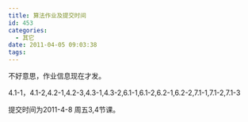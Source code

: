 ```yaml
---
title: 算法作业及提交时间
id: 453
categories:
  - 其它
date: 2011-04-05 09:03:38
tags:
---
```


不好意思，作业信息现在才发。

4.1-1，4.1-2,4.2-1,4.2-3,4.3-1,4.3-2,6.1-1,6.1-2,6.2-1,6.2-2,7.1-1,7.1-2,7.1-3

提交时间为2011-4-8 周五3,4节课。
